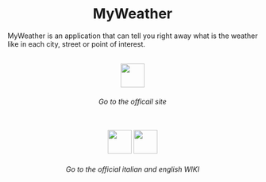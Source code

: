 <h1 align="center">MyWeather</h1>
<p align="justify">MyWeather is an application that can tell you right away what is the weather like in each city, street or point of interest.</p>
<br>
<div align="center"><img src="http://icons.iconarchive.com/icons/studiomx/leomx/256/Web-icon.png" height="48" width="48"/></div>
<h6 align="center">Go to the officail site</h6>
<br>
<div align="center">
<a href="https://github.com/5AI-2015-TPI-pollini/progetto-java-xml-MatteoNervino/wiki/English-WIKI"><img src="https://cdn2.iconfinder.com/data/icons/world-flag-icons/128/Flag_of_United_Kingdom.png" height="48" width="48"/></a>
<a href="https://github.com/5AI-2015-TPI-pollini/progetto-java-xml-MatteoNervino/wiki/Italian-WIKI"><img src="http://findicons.com/files/icons/662/world_flag/256/flag_of_italy.png" height="48" width="48"/></a>
</div>  
<h6 align="center">Go to the official italian and english WIKI</h6>
